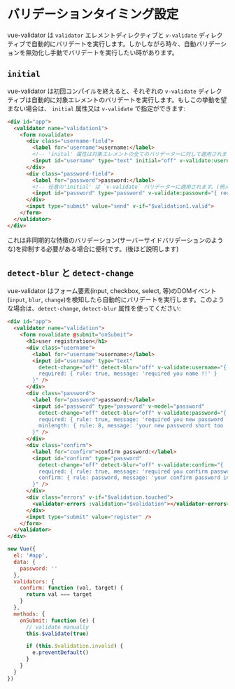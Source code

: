 # バリデーションタイミング設定

vue-validator は `validator` エレメントディレクティブと `v-validate` ディレクティブで自動的にバリデートを実行します。しかしながら時々、自動バリデーションを無効化し手動でバリデートを実行したい時があります。

## `initial`
vue-validator は初回コンパイルを終えると、それぞれの `v-validate` ディレクティブは自動的に対象エレメントのバリデートを実行します。もしこの挙動を望まない場合は、 `initial` 属性又は `v-validate` で指定ができます:

```html
<div id="app">
  <validator name="validation1">
    <form novalidate>
      <div class="username-field">
        <label for="username">username:</label>
        <!-- 'inital' 属性は対象エレメントの全てのバリデーターに対して適用されます (例えば required, exist) -->
        <input id="username" type="text" initial="off" v-validate:username="['required', 'exist']">
      </div>
      <div class="password-field">
        <label for="password">password:</label>
        <!-- 任意の'initial' は `v-validate` バリデーターに適用されます。(例えば required のみ) -->
        <input id="password" type="password" v-validate:passowrd="{ required: { rule: true, initial: 'off' }, minlength: 8 }">
      </div>
      <input type="submit" value="send" v-if="$validation1.valid">
    </form>
  </validator>
</div>
```

これは非同期的な特徴のバリデーション(サーバーサイドバリデーションのような)を抑制する必要がある場合に便利です。(後ほど説明します)

## `detect-blur` と `detect-change`
vue-validator はフォーム要素(input, checkbox, select, 等)のDOMイベント (`input`, `blur`, `change`)を検知したら自動的にバリデートを実行します。このような場合は、`detect-change`, `detect-blur` 属性を使ってください:

```html
<div id="app">
  <validator name="validation">
    <form novalidate @submit="onSubmit">
      <h1>user registration</h1>
      <div class="username">
        <label for="username">username:</label>
        <input id="username" type="text" 
          detect-change="off" detect-blur="off" v-validate:username="{
          required: { rule: true, message: 'required you name !!' }
        }" />
      </div>
      <div class="password">
        <label for="password">password:</label>
        <input id="password" type="password" v-model="password" 
          detect-change="off" detect-blur="off" v-validate:password="{
          required: { rule: true, message: 'required you new password !!' },
          minlength: { rule: 8, message: 'your new password short too !!' }
        }" />
      </div>
      <div class="confirm">
        <label for="confirm">confirm password:</label>
        <input id="confirm" type="password" 
          detect-change="off" detect-blur="off" v-validate:confirm="{
          required: { rule: true, message: 'required you confirm password !!' },
          confirm: { rule: password, message: 'your confirm password incorrect !!' }
        }" />
      </div>
      <div class="errors" v-if="$validation.touched">
        <validator-errors :validation="$validation"></validator-errors>
      </div>
      <input type="submit" value="register" />
    </form>
  </validator>
</div>
```

```javascript
new Vue({
  el: '#app',
  data: {
    password: ''
  },
  validators: {
    confirm: function (val, target) {
      return val === target
    }
  },
  methods: {
    onSubmit: function (e) {
      // validate manually
      this.$validate(true)

      if (this.$validation.invalid) {
        e.preventDefault()
      }
    }
  }
})
```
